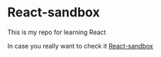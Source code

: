 # React-sandbox

This is my repo for learning React

In case you really want to check it [React-sandbox](https://react-sandbox.pawelblaszczyk.ct8.pl/)

